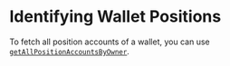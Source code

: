 # Identifying Wallet Positions
To fetch all position accounts of a wallet, you can use [`getAllPositionAccountsByOwner`](https://orca-so.github.io/whirlpools/legacy/functions/getAllPositionAccountsByOwner.html).